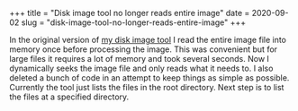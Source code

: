 +++
title = "Disk image tool no longer reads entire image"
date = 2020-09-02
slug = "disk-image-tool-no-longer-reads-entire-image"
+++

In the original version of [my disk image tool](https://github.com/gridbugs/gpt-fat-disk-image)
I read the entire image file into memory once before processing the image. This was convenient
but for large files it requires a lot of memory and took several seconds. Now I dynamically
seeks the image file and only reads what it needs to. I also deleted a bunch of code in an
attempt to keep things as simple as possible. Currently the tool just lists the files in the
root directory. Next step is to list the files at a specified directory.
